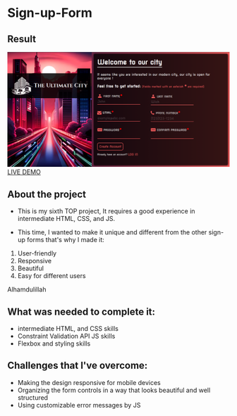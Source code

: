 # Sign-up-Form
## Result
![project preview](imgs/preview.png)
[LIVE DEMO](https://silva-mo.github.io/Sign-up-Form/)

## About the project
- This is my sixth TOP project, It requires a good experience in intermediate HTML, CSS, and JS.

- This time, I wanted to make it unique and different from the other sign-up forms that's why I made it:
 1. User-friendly
 2. Responsive
 3. Beautiful
 4. Easy for different users

 Alhamdulillah

## What was needed to complete it:
- intermediate HTML, and CSS skills
- Constraint Validation API JS skills
- Flexbox and styling skills 

## Challenges that I've overcome: 
- Making the design responsive for mobile devices
- Organizing the form controls in a way that looks beautiful and well structured
- Using customizable error messages by JS